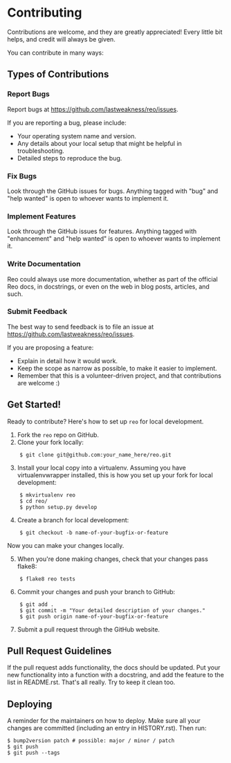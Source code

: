 # Contributing

Contributions are welcome, and they are greatly appreciated! Every little bit
helps, and credit will always be given.

You can contribute in many ways:

## Types of Contributions

### Report Bugs

Report bugs at https://github.com/lastweakness/reo/issues.

If you are reporting a bug, please include:

* Your operating system name and version.
* Any details about your local setup that might be helpful in troubleshooting.
* Detailed steps to reproduce the bug.

### Fix Bugs

Look through the GitHub issues for bugs. Anything tagged with "bug" and "help
wanted" is open to whoever wants to implement it.

### Implement Features

Look through the GitHub issues for features. Anything tagged with "enhancement"
and "help wanted" is open to whoever wants to implement it.

### Write Documentation

Reo could always use more documentation, whether as part of the
official Reo docs, in docstrings, or even on the web in blog posts,
articles, and such.

### Submit Feedback

The best way to send feedback is to file an issue at https://github.com/lastweakness/reo/issues.

If you are proposing a feature:

* Explain in detail how it would work.
* Keep the scope as narrow as possible, to make it easier to implement.
* Remember that this is a volunteer-driven project, and that contributions
  are welcome :)

## Get Started!

Ready to contribute? Here's how to set up `reo` for local development.

1. Fork the `reo` repo on GitHub.
2. Clone your fork locally:

```
    $ git clone git@github.com:your_name_here/reo.git
```

3. Install your local copy into a virtualenv. Assuming you have virtualenvwrapper installed, this is how you set up your fork for local development:

```
    $ mkvirtualenv reo
    $ cd reo/
    $ python setup.py develop
```

4. Create a branch for local development:

```
    $ git checkout -b name-of-your-bugfix-or-feature
```

   Now you can make your changes locally.

5. When you're done making changes, check that your changes pass flake8:

```
    $ flake8 reo tests
```

6. Commit your changes and push your branch to GitHub:

```
    $ git add .
    $ git commit -m "Your detailed description of your changes."
    $ git push origin name-of-your-bugfix-or-feature
```

7. Submit a pull request through the GitHub website.

## Pull Request Guidelines

If the pull request adds functionality, the docs should be updated. Put
your new functionality into a function with a docstring, and add the
feature to the list in README.rst. That's all really. Try to keep it clean too.

## Deploying

A reminder for the maintainers on how to deploy.
Make sure all your changes are committed (including an entry in HISTORY.rst).
Then run:
```
$ bump2version patch # possible: major / minor / patch
$ git push
$ git push --tags
```